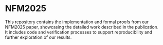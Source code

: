 # NFM2025
This repository contains the implementation and formal proofs from our NFM2025 paper, showcasing the detailed work described in the publication. It includes code and verification processes to support reproducibility and further exploration of our results.
